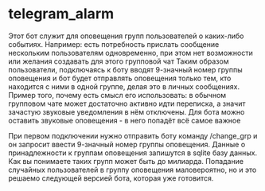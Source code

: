# telegram_alarm
Этот бот служит для оповещения групп пользователей о каких-либо событиях.
Например: есть потребность прислать сообщение нескольким пользователям одновременно, при этом нет возможности или желания создавать для этого групповой чат
Таким образом пользователи, подключаясь к боту вводят 9-значный номер группы оповещения и бот будет отправлять оповещения только тем, кто находится с ними в одной группе, делая это в личных сообщениях. 
Пример того, почему есть смысл его использовать: в обычном групповом чате может достаточно активно идти переписка, а значит зачастую звуковые уведомления в нём отключены. Для бота можно оставить звуковые оповещения - в него попадёт всё самое важное

При первом подключении нужно отправить боту команду /change_grp и он запросит ввести 9-значный номер группы оповещения. Данные о принадлежности к группам оповещения запишутся в sqlite базу данных. Как вы понимаете таких групп может быть до милиарда. 
Попадание случайных пользователей в группу оповещения маловероятно, но и это решаемо следующей версией бота, которая уже готовится. 
